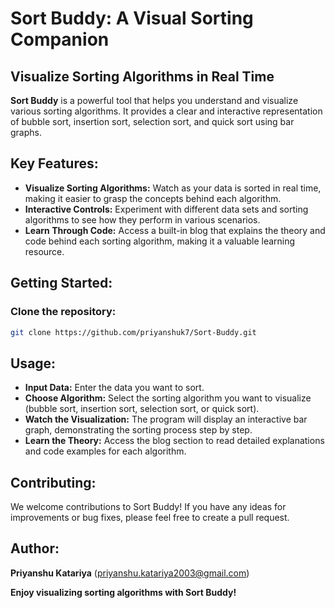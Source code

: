 # Sort Buddy: A Visual Sorting Companion

## Visualize Sorting Algorithms in Real Time

**Sort Buddy** is a powerful tool that helps you understand and visualize various sorting algorithms. It provides a clear and interactive representation of bubble sort, insertion sort, selection sort, and quick sort using bar graphs.

## Key Features:
- **Visualize Sorting Algorithms:** Watch as your data is sorted in real time, making it easier to grasp the concepts behind each algorithm.
- **Interactive Controls:** Experiment with different data sets and sorting algorithms to see how they perform in various scenarios.
- **Learn Through Code:** Access a built-in blog that explains the theory and code behind each sorting algorithm, making it a valuable learning resource.

## Getting Started:

### Clone the repository:
```bash
git clone https://github.com/priyanshuk7/Sort-Buddy.git
```
## Usage:
- **Input Data:** Enter the data you want to sort.
- **Choose Algorithm:** Select the sorting algorithm you want to visualize (bubble sort, insertion sort, selection sort, or quick sort).
- **Watch the Visualization:** The program will display an interactive bar graph, demonstrating the sorting process step by step.
- **Learn the Theory:** Access the blog section to read detailed explanations and code examples for each algorithm.

## Contributing:
We welcome contributions to Sort Buddy! If you have any ideas for improvements or bug fixes, please feel free to create a pull request.


## Author:
**Priyanshu Katariya** (priyanshu.katariya2003@gmail.com)

**Enjoy visualizing sorting algorithms with Sort Buddy!**

